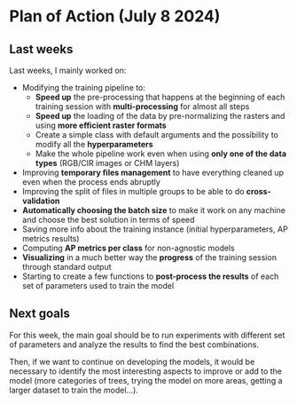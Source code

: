 # Plan of Action (July 8 2024)

## Last weeks

Last weeks, I mainly worked on:

- Modifying the training pipeline to:
    - **Speed up** the pre-processing that happens at the beginning of each training session with **multi-processing** for almost all steps
    - **Speed up** the loading of the data by pre-normalizing the rasters and using **more efficient raster formats**
    - Create a simple class with default arguments and the possibility to modify all the **hyperparameters**
    - Make the whole pipeline work even when using **only one of the data types** (RGB/CIR images or CHM layers)
- Improving **temporary files management** to have everything cleaned up even when the process ends abruptly
- Improving the split of files in multiple groups to be able to do **cross-validation**
- **Automatically choosing the batch size** to make it work on any machine and choose the best solution in terms of speed
- Saving more info about the training instance (initial hyperparameters, AP metrics results)
- Computing **AP metrics per class** for non-agnostic models
- **Visualizing** in a much better way the **progress** of the training session through standard output
- Starting to create a few functions to **post-process the results** of each set of parameters used to train the model

## Next goals

For this week, the main goal should be to run experiments with different set of parameters and analyze the results to find the best combinations.

Then, if we want to continue on developing the models, it would be necessary to identify the most interesting aspects to improve or add to the model (more categories of trees, trying the model on more areas, getting a larger dataset to train the model...).
